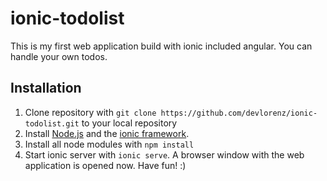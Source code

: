 # ionic-todolist

This is my first web application build with ionic included angular. You can handle your own todos.

## Installation
1. Clone repository with `git clone https://github.com/devlorenz/ionic-todolist.git` to your local repository
2. Install [Node.js](http://nodejs.org) and the [ionic framework](https://ionicframework.com/).
3. Install all node modules with `npm install`
4. Start ionic server with `ionic serve`. A browser window with the web application is opened now. Have fun! :)
